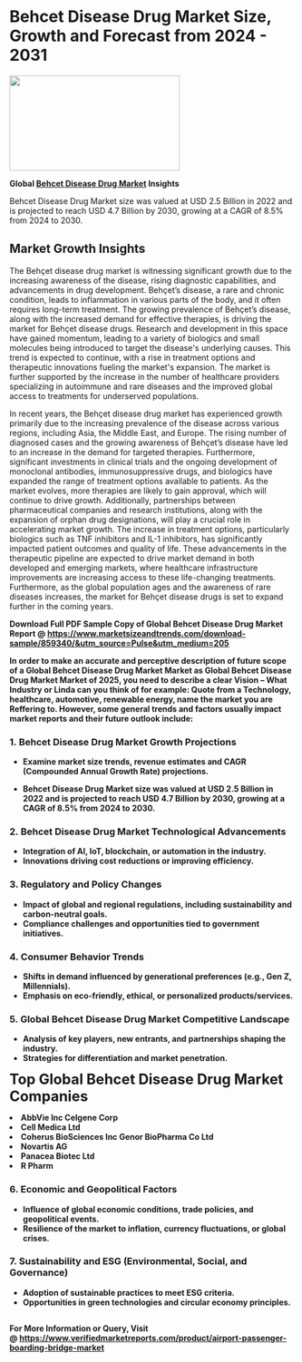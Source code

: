 <H1>Behcet Disease Drug Market Size, Growth and Forecast from 2024 - 2031</H1><img class="aligncenter size-medium wp-image-584254" src="https://thirdeyenews.in/wp-content/uploads/2024/09/Global-Market-Research-300x168.jpeg" alt="" width="300" height="168" /><p><strong>Global&nbsp;<a href="https://www.marketsizeandtrends.com/download-sample/859340/&amp;utm_source=Pulse&amp;utm_medium=205">Behcet Disease Drug Market</a> Insights</strong></p><p>Behcet Disease Drug Market size was valued at USD 2.5 Billion in 2022 and is projected to reach USD 4.7 Billion by 2030, growing at a CAGR of 8.5% from 2024 to 2030.</p><p><h2>Market Growth Insights</h2> <p>The Behçet disease drug market is witnessing significant growth due to the increasing awareness of the disease, rising diagnostic capabilities, and advancements in drug development. Behçet’s disease, a rare and chronic condition, leads to inflammation in various parts of the body, and it often requires long-term treatment. The growing prevalence of Behçet’s disease, along with the increased demand for effective therapies, is driving the market for Behçet disease drugs. Research and development in this space have gained momentum, leading to a variety of biologics and small molecules being introduced to target the disease's underlying causes. This trend is expected to continue, with a rise in treatment options and therapeutic innovations fueling the market's expansion. The market is further supported by the increase in the number of healthcare providers specializing in autoimmune and rare diseases and the improved global access to treatments for underserved populations.</p> <p><strong></strong></p> <p>In recent years, the Behçet disease drug market has experienced growth primarily due to the increasing prevalence of the disease across various regions, including Asia, the Middle East, and Europe. The rising number of diagnosed cases and the growing awareness of Behçet’s disease have led to an increase in the demand for targeted therapies. Furthermore, significant investments in clinical trials and the ongoing development of monoclonal antibodies, immunosuppressive drugs, and biologics have expanded the range of treatment options available to patients. As the market evolves, more therapies are likely to gain approval, which will continue to drive growth. Additionally, partnerships between pharmaceutical companies and research institutions, along with the expansion of orphan drug designations, will play a crucial role in accelerating market growth. The increase in treatment options, particularly biologics such as TNF inhibitors and IL-1 inhibitors, has significantly impacted patient outcomes and quality of life. These advancements in the therapeutic pipeline are expected to drive market demand in both developed and emerging markets, where healthcare infrastructure improvements are increasing access to these life-changing treatments. Furthermore, as the global population ages and the awareness of rare diseases increases, the market for Behçet disease drugs is set to expand further in the coming years. <p><strong></p><p><span class=""><strong>Download Full PDF Sample Copy of Global Behcet Disease Drug Market Report</strong> @ <a href="https://www.marketsizeandtrends.com/download-sample/859340/&amp;utm_source=Pulse&amp;utm_medium=205" target="_blank">https://www.marketsizeandtrends.com/download-sample/859340/&amp;utm_source=Pulse&amp;utm_medium=205</a></span></p><p>In order to make an accurate and perceptive description of future scope of a Global&nbsp;Behcet Disease Drug Market Market as Global&nbsp;Behcet Disease Drug Market Market of 2025, you need to describe a clear Vision &ndash; What Industry or Linda can you think of for example: Quote from a Technology, healthcare, automotive, renewable energy, name the market you are Reffering to. However, some general trends and factors usually impact market reports and their future outlook include:</p><h3>1.&nbsp;<strong>Behcet Disease Drug Market Growth Projections</strong></h3><ul><li>Examine market size trends, revenue estimates and CAGR (Compounded Annual Growth Rate) projections.</li><li><p>Behcet Disease Drug Market size was valued at USD 2.5 Billion in 2022 and is projected to reach USD 4.7 Billion by 2030, growing at a CAGR of 8.5% from 2024 to 2030.</p></li></ul><h3>2.&nbsp;<strong>Behcet Disease Drug Market Technological Advancements</strong></h3><ul><li>Integration of AI, IoT, blockchain, or automation in the industry.</li><li>Innovations driving cost reductions or improving efficiency.</li></ul><h3>3.&nbsp;<strong>Regulatory and Policy Changes</strong></h3><ul><li>Impact of global and regional regulations, including sustainability and carbon-neutral goals.</li><li>Compliance challenges and opportunities tied to government initiatives.</li></ul><h3>4.&nbsp;<strong>Consumer Behavior Trends</strong></h3><ul><li>Shifts in demand influenced by generational preferences (e.g., Gen Z, Millennials).</li><li>Emphasis on eco-friendly, ethical, or personalized products/services.</li></ul><h3>5.&nbsp;<strong>Global Behcet Disease Drug Market Competitive Landscape</strong></h3><ul><li>Analysis of key players, new entrants, and partnerships shaping the industry.</li><li>Strategies for differentiation and market penetration.</li></ul><p data-pm-slice="1 1 []"><span style="color: inherit; font-family: inherit; font-size: 25px;">Top Global Behcet Disease Drug Market Companies</span></p><div class="" data-test-id=""><p><li>AbbVie Inc Celgene Corp</li><li> Cell Medica Ltd</li><li> Coherus BioSciences Inc Genor BioPharma Co Ltd</li><li> Novartis AG</li><li> Panacea Biotec Ltd</li><li> R Pharm</li></p></div><h3>6.&nbsp;<strong>Economic and Geopolitical Factors</strong></h3><ul><li>Influence of global economic conditions, trade policies, and geopolitical events.</li><li>Resilience of the market to inflation, currency fluctuations, or global crises.</li></ul><h3>7.&nbsp;<strong>Sustainability and ESG (Environmental, Social, and Governance)</strong></h3><ul><li>Adoption of sustainable practices to meet ESG criteria.</li><li>Opportunities in green technologies and circular economy principles.</li></ul><h2><strong style="font-size: 14px;">For More Information or Query, Visit @&nbsp;</strong><a style="background-color: #ffffff; font-size: 14px;" href="https://www.marketsizeandtrends.com/report/behcet-disease-drug-market/" target="_blank">https://www.verifiedmarketreports.com/product/airport-passenger-boarding-bridge-market</a></h2>

